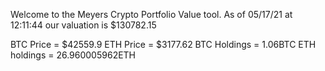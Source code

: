 Welcome to the Meyers Crypto Portfolio Value tool. 
As of 05/17/21 at 12:11:44 our valuation is $130782.15 

BTC Price = $42559.9
 ETH Price = $3177.62
BTC Holdings = 1.06BTC
 ETH holdings = 26.960005962ETH 
